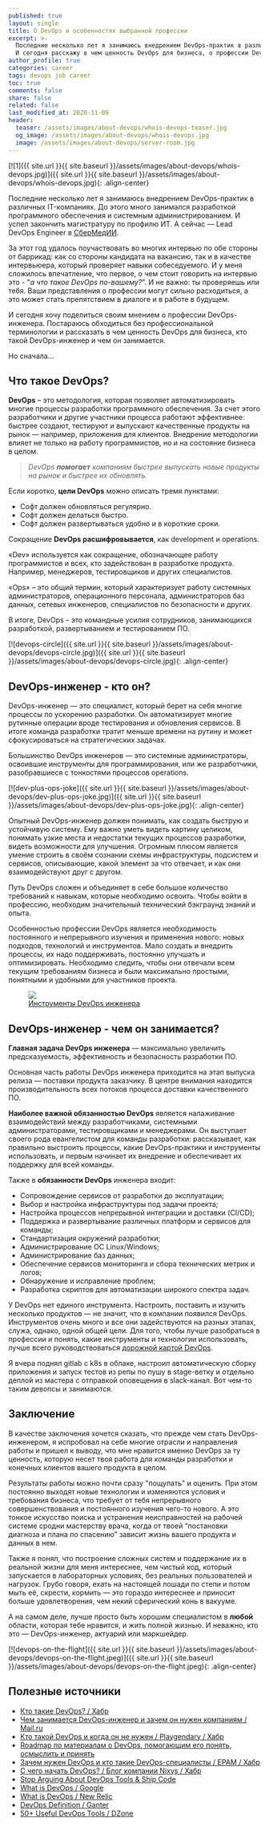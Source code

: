 ```yaml
---
published: true
layout: single
title: О DevOps и особенностях выбранной профессии
excerpt: >-
  Последние несколько лет я занимаюсь внедрением DevOps-практик в различных IT-компаниях.
  И сегодня расскажу в чем ценность DevOps для бизнеса, о профессии DevOps-инженера: кто он такой и чем занимается.
author_profile: true
categories: career
tags: devops job career
toc: true
comments: false
share: false
related: false
last_modified_at: 2020-11-09
header:
  teaser: /assets/images/about-devops/whois-devops-teaser.jpg
  og_image: /assets/images/about-devops/whois-devops.jpg
  image: /assets/images/about-devops/server-room.jpg
---
```


[![1]({{ site.url }}{{ site.baseurl }}/assets/images/about-devops/whois-devops.jpg)]({{ site.url }}{{ site.baseurl }}/assets/images/about-devops/whois-devops.jpg){: .align-center}

Последние несколько лет я занимаюсь внедрением DevOps-практик в различных IT-компаниях. До этого много занимался разработкой программного обеспечения и системным администрированием. И успел закончить магистратуру по профилю ИТ. А сейчас — Lead DevOps Engineer в [СберМедИИ][sbermed-hh].

За этот год удалось поучаствовать во многих интервью по обе стороны от баррикад: как со стороны кандидата на вакансию, так и в качестве интервьюера, который проверяет навыки собеседуемого. И у меня сложилось впечатление, что первое, о чем стоит говорить на интервью это - "_а что такое DevOps по-вашему?_". И не важно: ты проверяешь или тебя. Ваши представления о профессии могут сильно расходиться, а это может стать препятствием в диалоге и в работе в будущем.

И сегодня хочу поделиться своим мнением о профессии DevOps-инженера. Постараюсь обходиться без профессиональной терминологии и рассказать в чем ценность DevOps для бизнеса, кто такой DevOps-инженер и чем он занимается.

Но сначала...

## Что такое DevOps?

__DevOps__ – это методология, которая позволяет автоматизировать многие процессы разработки программного обеспечения. За счет этого разработчики и другие участники процесса работают эффективнее: быстрее создают, тестируют и выпускают качественные продукты на рынок — например, приложения для клиентов. Внедрение методологии влияет не только на работу программистов, но и на состояние бизнеса в целом.

> _DevOps **помогает** компаниям быстрее выпускать новые продукты на рынок и быстрее их обновлять._

Если коротко, __цели DevOps__ можно описать тремя пунктами:
* Софт должен обновляться регулярно.
* Софт должен делаться быстро.
* Софт должен развертываться удобно и в короткие сроки.

Сокращение __DevOps расшифровывается__, как development и operations.

«Dev» используется как сокращение, обозначающее работу программистов и всех, кто задействован в разработке продукта. Например, менеджеров, тестировщиков и других специалистов.

«Ops» – это общий термин, который характеризует работу системных администраторов, операционного персонала, администраторов баз данных, сетевых инженеров, специалистов по безопасности и других.

В итоге, DevOps – это командные усилия сотрудников, занимающихся разработкой, развертыванием и тестированием ПО.

[![devops-circle]({{ site.url }}{{ site.baseurl }}/assets/images/about-devops/devops-circle.jpg)]({{ site.url }}{{ site.baseurl }}/assets/images/about-devops/devops-circle.jpg){: .align-center}

## DevOps-инженер - кто он?

DevOps-инженер — это специалист, который берет на себя многие процессы по ускорению разработки. Он автоматизирует многие рутинные операции вроде тестирования и обновления сервисов. В итоге команда разработки тратит меньше времени на рутину и может сфокусироваться на стратегических задачах.

Большинство DevOps инженеров — это системные администраторы, освоившие инструменты для программирования, или же разработчики, разобравшиеся с тонкостями процессов operations.

[![dev-plus-ops-joke]({{ site.url }}{{ site.baseurl }}/assets/images/about-devops/dev-plus-ops-joke.jpg)]({{ site.url }}{{ site.baseurl }}/assets/images/about-devops/dev-plus-ops-joke.jpg){: .align-center}


Опытный DevOps-инженер должен понимать, как создать быструю и устойчивую систему. Ему важно уметь видеть картину целиком, понимать узкие места и недостатки текущих процессов разработки, видеть возможности для улучшения. Огромным плюсом является умение строить в своём сознании схемы инфраструктуры, подсистем и сервисов, описывающие, какой элемент за что отвечает, и как они взаимодействуют друг с другом.

Путь DevOps сложен и объединяет в себе большое количество требований к навыкам, которые необходимо освоить. Чтобы войти в профессию, необходим значительный технический бэкграунд знаний и опыта.

Особенностью профессии DevOps является необходимость постоянного и непрерывного изучения и применения нового: новых подходов, технологий и инструментов. Мало создать и внедрить процессы, их надо поддерживать, постоянно улучшать и оптимизировать. Необходимо следить, чтобы они отвечали всем текущим требованиям бизнеса и были максимально простыми, понятными и удобными для участников проекта.

<figure>
	<a href="{{ site.url }}{{ site.baseurl }}/assets/images/about-devops/devops-tools.jpeg"><img src="{{ site.url }}{{ site.baseurl }}/assets/images/about-devops/devops-tools.jpeg"></a>
	<figcaption><a href="https://www.logicworks.com/blog/2019/11/stop-arguing-about-devops-tools/" title="Stop Arguing About DevOps Tools & Ship Code">Инструменты DevOps инженера</a></figcaption>
</figure>

## DevOps-инженер - чем он занимается?

__Главная задача DevOps инженера__ — максимально увеличить предсказуемость, эффективность и безопасность разработки ПО.

Основная часть работы DevOps инженера приходится на этап выпуска релиза — поставки продукта заказчику. В центре внимания находится производительность всех потоков процесса доставки качественного ПО.

__Наиболее важной обязанностью DevOps__ является налаживание взаимодействий между разработчиками, системными администраторами, тестировщиками и менеджерами. Он выступает своего рода евангелистом для команды разработки: рассказывает, как правильно выстроить процессы, какие DevOps-практики и инструменты использовать, и первым начинает их внедрение и обеспечивает их поддержку для всей команды.

Также в __обязанности DevOps__ инженера входит:
* Сопровождение сервисов от разработки до эксплуатации;
* Выбор и настройка инфраструктуры под задачи проекта;
* Настройка процессов непрерывной интеграции и доставки (CI/CD);
* Поддержка и развертывание различных платформ и сервисов для команды;
* Стандартизация окружений разработки;
* Администрирование ОС Linux/Windows;
* Администрирование баз данных;
* Обеспечение сервисов мониторинга и сбора технических метрик и логов;
* Обнаружение и исправление проблем;
* Разработка скриптов для автоматизации широкого спектра задач.

У DevOps нет единого инструмента. Настроить, поставить и изучить несколько продуктов — не значит, что в компании появился DevOps. Инструментов очень много и все они задействуются на разных этапах, служа, однако, одной общей цели. Для того, чтобы лучше разобраться в профессии и понять, какие инструменты и технологии использовать, лучше всего руководствоваться [дорожной картой DevOps][roadmap].

Я вчера поднял gitlab с k8s в облаке, настроил автоматическую сборку приложения и запуск тестов из репы по пушу в stage-ветку и отдельно деплой из мастера с отправкой оповещения в slack-канал. Вот чем-то таким девопсы и занимаются.

## Заключение

В качестве заключения хочется сказать, что прежде чем стать DevOps-инженером, я испробовал на себе многие отрасли и направления работы и пришел к выводу, что мне нравится именно DevOps за ту ценность, которую несет твоя работа для команды разработки и конечных клиентов вашего продукта в целом.

Результаты работы можно почти сразу "пощупать" и оценить. При этом постоянно выходят новые технологии и изменяются условия и требования бизнеса, что требует от тебя непрерывного совершенствования и постоянного изучения чего-то нового. А это тонкое искусство поиска и устранения неисправностей на рабочей системе сродни мастерству врача, когда от твоей “постановки диагноза и плана по спасению” зависит жизнь вашего продукта и данных в нем.

Также я понял, что построение сложных систем и поддержание их в реальной жизни для меня интереснее, чем чистый код, который запускается в лабораторных условиях, без реальных пользователей и нагрузок. Грубо говоря, ехать на настоящей лошади по степи и потом мыть её, скрести, кормить — это гораздо интереснее и приносит больше удовлетворения, чем некий сферический конь в вакууме.

А на самом деле, лучше просто быть хорошим специалистом в __любой__ области, которая тебе нравится, и жить полной жизнью. И неважно, кто это — DevOps-инженер, актуарий или маркшейдер.

[![devops-on-the-flight]({{ site.url }}{{ site.baseurl }}/assets/images/about-devops/devops-on-the-flight.jpeg)]({{ site.url }}{{ site.baseurl }}/assets/images/about-devops/devops-on-the-flight.jpeg){: .align-center}

## Полезные источники

* [Кто такие DevOps? / Хабр](https://habr.com/ru/post/469277/)
* [Чем занимается DevOps-инженер и зачем он нужен компаниям / Mail.ru](https://habr.com/ru/post/469277/)
* [Кто такой DevOps и когда он не нужен / Playgendary / Хабр](https://habr.com/ru/company/playgendary/blog/493998/)
* [Roadmap по материалам о DevOps, помогающим его понять, осмыслить и принять](https://github.com/devops-ru/awesome-devops_ru)
* [Зачем нужен DevOps и кто такие DevOps-специалисты / EPAM / Хабр](https://habr.com/ru/company/epam_systems/blog/465601/)
* [С чего начать DevOps? / Блог компании Nixys / Хабр](https://habr.com/ru/company/nixys/blog/514098/)
* [Stop Arguing About DevOps Tools & Ship Code](https://www.logicworks.com/blog/2019/11/stop-arguing-about-devops-tools/)
* [What is DevOps / Google](https://cloud.google.com/devops)
* [What is DevOps / New Relic](https://newrelic.com/devops/what-is-devops)
* [DevOps Definition / Ganter](https://www.gartner.com/en/information-technology/glossary/devops)
* [50+ Useful DevOps Tools / DZone](https://dzone.com/articles/50-useful-devops-tools)

[sbermed-hh]: https://hh.ru/employer/4977893
[roadmap]: https://roadmap.sh/devops
